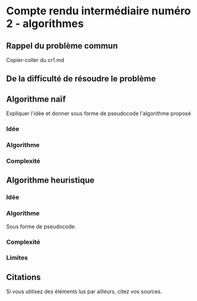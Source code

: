 # Compte rendu intermédiaire numéro 2 - algorithmes

## Rappel du problème commun

Copier-coller du cr1.md

## De la difficulté de résoudre le problème

## Algorithme naïf

Expliquer l'idée et donner sous forme de pseudocode l'algorithme proposé

### Idée

### Algorithme

### Complexité

## Algorithme heuristique

### Idée

### Algorithme

Sous forme de pseudocode.

### Complexité

### Limites

## Citations

Si vous utilisez des éléments lus par ailleurs, citez vos sources.
